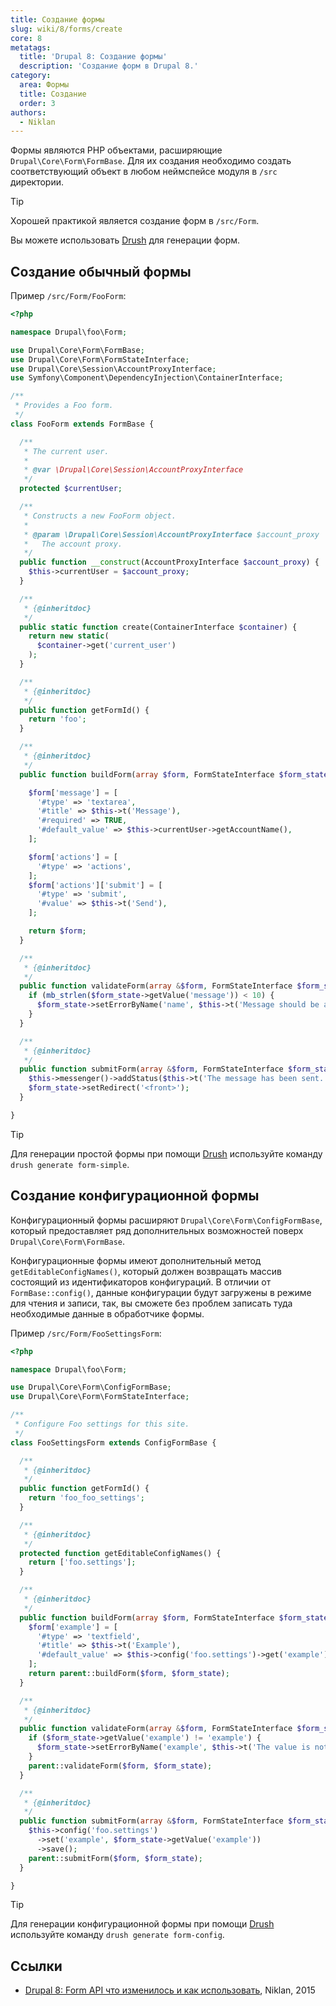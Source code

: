 ```yaml
---
title: Создание формы
slug: wiki/8/forms/create
core: 8
metatags:
  title: 'Drupal 8: Создание формы'
  description: 'Создание форм в Drupal 8.'
category:
  area: Формы
  title: Создание
  order: 3
authors:
  - Niklan
---
```


Формы являются PHP объектами, расширяющие `Drupal\Core\Form\FormBase`. Для их создания необходимо создать соответствующий объект в любом неймспейcе модуля в `/src` директории.

> [!TIP]
> Хорошей практикой является создание форм в `/src/Form`.

<Aside type="tip">

Вы можете использовать [Drush](../../../../drush/index.md) для генерации форм.

</Aside>

## Создание обычный формы

Пример `/src/Form/FooForm`:

```php
<?php

namespace Drupal\foo\Form;

use Drupal\Core\Form\FormBase;
use Drupal\Core\Form\FormStateInterface;
use Drupal\Core\Session\AccountProxyInterface;
use Symfony\Component\DependencyInjection\ContainerInterface;

/**
 * Provides a Foo form.
 */
class FooForm extends FormBase {

  /**
   * The current user.
   *
   * @var \Drupal\Core\Session\AccountProxyInterface
   */
  protected $currentUser;

  /**
   * Constructs a new FooForm object.
   *
   * @param \Drupal\Core\Session\AccountProxyInterface $account_proxy
   *   The account proxy.
   */
  public function __construct(AccountProxyInterface $account_proxy) {
    $this->currentUser = $account_proxy;
  }

  /**
   * {@inheritdoc}
   */
  public static function create(ContainerInterface $container) {
    return new static(
      $container->get('current_user')
    );
  }

  /**
   * {@inheritdoc}
   */
  public function getFormId() {
    return 'foo';
  }

  /**
   * {@inheritdoc}
   */
  public function buildForm(array $form, FormStateInterface $form_state) {

    $form['message'] = [
      '#type' => 'textarea',
      '#title' => $this->t('Message'),
      '#required' => TRUE,
      '#default_value' => $this->currentUser->getAccountName(),
    ];

    $form['actions'] = [
      '#type' => 'actions',
    ];
    $form['actions']['submit'] = [
      '#type' => 'submit',
      '#value' => $this->t('Send'),
    ];

    return $form;
  }

  /**
   * {@inheritdoc}
   */
  public function validateForm(array &$form, FormStateInterface $form_state) {
    if (mb_strlen($form_state->getValue('message')) < 10) {
      $form_state->setErrorByName('name', $this->t('Message should be at least 10 characters.'));
    }
  }

  /**
   * {@inheritdoc}
   */
  public function submitForm(array &$form, FormStateInterface $form_state) {
    $this->messenger()->addStatus($this->t('The message has been sent.'));
    $form_state->setRedirect('<front>');
  }

}
```

> [!TIP]
> Для генерации простой формы при помощи [Drush](../../../../drush/index.md) используйте команду `drush generate form-simple`.

## Создание конфигурационной формы

Конфигурационный формы расширяют `Drupal\Core\Form\ConfigFormBase`, который предоставляет ряд дополнительных возможностей поверх `Drupal\Core\Form\FormBase`.

Конфигурационные формы имеют дополнительный метод `getEditableConfigNames()`, который должен возвращать массив состоящий из идентификаторов конфигураций. В отличии от `FormBase::config()`, данные конфигурации будут загружены в режиме для чтения и записи, так, вы сможете без проблем записать туда необходимые данные в обработчике формы.

Пример `/src/Form/FooSettingsForm`:

```php
<?php

namespace Drupal\foo\Form;

use Drupal\Core\Form\ConfigFormBase;
use Drupal\Core\Form\FormStateInterface;

/**
 * Configure Foo settings for this site.
 */
class FooSettingsForm extends ConfigFormBase {

  /**
   * {@inheritdoc}
   */
  public function getFormId() {
    return 'foo_foo_settings';
  }

  /**
   * {@inheritdoc}
   */
  protected function getEditableConfigNames() {
    return ['foo.settings'];
  }

  /**
   * {@inheritdoc}
   */
  public function buildForm(array $form, FormStateInterface $form_state) {
    $form['example'] = [
      '#type' => 'textfield',
      '#title' => $this->t('Example'),
      '#default_value' => $this->config('foo.settings')->get('example'),
    ];
    return parent::buildForm($form, $form_state);
  }

  /**
   * {@inheritdoc}
   */
  public function validateForm(array &$form, FormStateInterface $form_state) {
    if ($form_state->getValue('example') != 'example') {
      $form_state->setErrorByName('example', $this->t('The value is not correct.'));
    }
    parent::validateForm($form, $form_state);
  }

  /**
   * {@inheritdoc}
   */
  public function submitForm(array &$form, FormStateInterface $form_state) {
    $this->config('foo.settings')
      ->set('example', $form_state->getValue('example'))
      ->save();
    parent::submitForm($form, $form_state);
  }

}
```

> [!TIP]
> Для генерации конфигурационной формы при помощи [Drush](../../../../drush/index.md) используйте команду `drush generate form-config`.

## Ссылки

- [Drupal 8: Form API что изменилось и как использовать](https://niklan.net/blog/73), Niklan, 2015
